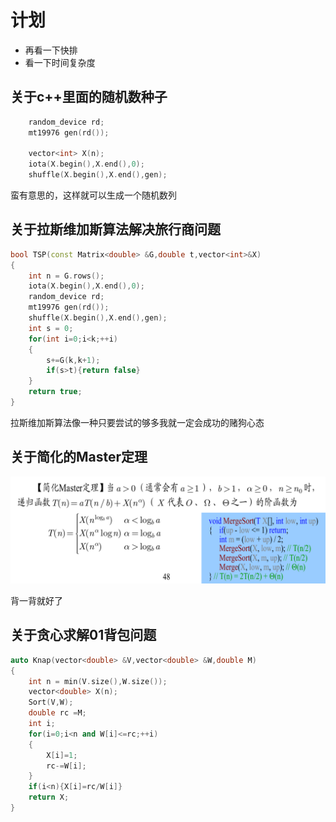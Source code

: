 # 计划

- 再看一下快排
- 看一下时间复杂度


## 关于c++里面的随机数种子

```C++
    random_device rd;
    mt19976 gen(rd());

    vector<int> X(n);
    iota(X.begin(),X.end(),0);
    shuffle(X.begin(),X.end(),gen);
```

蛮有意思的，这样就可以生成一个随机数列

## 关于拉斯维加斯算法解决旅行商问题

```c++
bool TSP(const Matrix<double> &G,double t,vector<int>&X)
{
    int n = G.rows();
    iota(X.begin(),X.end(),0);
    random_device rd;
    mt19976 gen(rd());
    shuffle(X.begin(),X.end(),gen);
    int s = 0;
    for(int i=0;i<k;++i)
    {
        s+=G(k,k+1);
        if(s>t){return false}
    }
    return true;
}
```

拉斯维加斯算法像一种只要尝试的够多我就一定会成功的赌狗心态


## 关于简化的Master定理

![简化的Master定理](images\simpleMaster.png)

背一背就好了

## 关于贪心求解01背包问题

```c++
auto Knap(vector<double> &V,vector<double> &W,double M)
{
    int n = min(V.size(),W.size());
    vector<double> X(n);
    Sort(V,W);
    double rc =M;
    int i;
    for(i=0;i<n and W[i]<=rc;++i)
    {
        X[i]=1;
        rc-=W[i];
    }
    if(i<n){X[i]=rc/W[i]}
    return X;
}
```